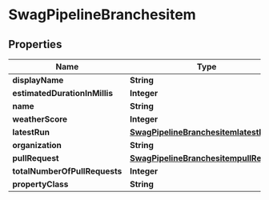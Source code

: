 
# SwagPipelineBranchesitem

## Properties
Name | Type | Description | Notes
------------ | ------------- | ------------- | -------------
**displayName** | **String** |  |  [optional]
**estimatedDurationInMillis** | **Integer** |  |  [optional]
**name** | **String** |  |  [optional]
**weatherScore** | **Integer** |  |  [optional]
**latestRun** | [**SwagPipelineBranchesitemlatestRun**](SwagPipelineBranchesitemlatestRun.md) |  |  [optional]
**organization** | **String** |  |  [optional]
**pullRequest** | [**SwagPipelineBranchesitempullRequest**](SwagPipelineBranchesitempullRequest.md) |  |  [optional]
**totalNumberOfPullRequests** | **Integer** |  |  [optional]
**propertyClass** | **String** |  |  [optional]



